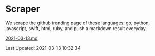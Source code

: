 # Scraper

We scrape the github trending page of these languages: go, python, javascript, swift, html, ruby, and push a markdown result everyday.

[2021-03-13.md](https://github.com/henson/Scraper/blob/master/2021-03-13.md)

Last Updated: 2021-03-13 10:32:34